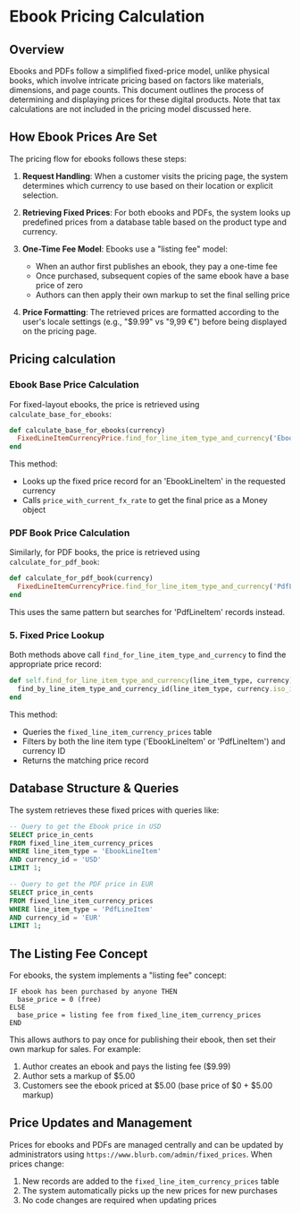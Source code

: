 # Ebook Pricing Calculation

## Overview

Ebooks and PDFs follow a simplified fixed-price model, unlike physical books, which involve intricate pricing based on factors like materials, dimensions, and page counts. This document outlines the process of determining and displaying prices for these digital products. Note that tax calculations are not included in the pricing model discussed here.

## How Ebook Prices Are Set

The pricing flow for ebooks follows these steps:

1. **Request Handling**: When a customer visits the pricing page, the system determines which currency to use based on their location or explicit selection.

2. **Retrieving Fixed Prices**: For both ebooks and PDFs, the system looks up predefined prices from a database table based on the product type and currency.

3. **One-Time Fee Model**: Ebooks use a "listing fee" model:
   - When an author first publishes an ebook, they pay a one-time fee
   - Once purchased, subsequent copies of the same ebook have a base price of zero
   - Authors can then apply their own markup to set the final selling price

4. **Price Formatting**: The retrieved prices are formatted according to the user's locale settings (e.g., "$9.99" vs "9,99 €") before being displayed on the pricing page.

## Pricing calculation

### Ebook Base Price Calculation

For fixed-layout ebooks, the price is retrieved using `calculate_base_for_ebooks`:

```ruby
def calculate_base_for_ebooks(currency)
  FixedLineItemCurrencyPrice.find_for_line_item_type_and_currency('EbookLineItem', currency).price_with_current_fx_rate
end
```

This method:
- Looks up the fixed price record for an 'EbookLineItem' in the requested currency
- Calls `price_with_current_fx_rate` to get the final price as a Money object

### PDF Book Price Calculation

Similarly, for PDF books, the price is retrieved using `calculate_for_pdf_book`:

```ruby
def calculate_for_pdf_book(currency)
  FixedLineItemCurrencyPrice.find_for_line_item_type_and_currency('PdfLineItem', currency).price_with_current_fx_rate
end
```

This uses the same pattern but searches for 'PdfLineItem' records instead.

### 5. Fixed Price Lookup

Both methods above call `find_for_line_item_type_and_currency` to find the appropriate price record:

```ruby
def self.find_for_line_item_type_and_currency(line_item_type, currency)
  find_by_line_item_type_and_currency_id(line_item_type, currency.iso_id)
end
```

This method:

- Queries the `fixed_line_item_currency_prices` table
- Filters by both the line item type ('EbookLineItem' or 'PdfLineItem') and currency ID
- Returns the matching price record

## Database Structure & Queries

The system retrieves these fixed prices with queries like:

```sql
-- Query to get the Ebook price in USD
SELECT price_in_cents
FROM fixed_line_item_currency_prices
WHERE line_item_type = 'EbookLineItem'
AND currency_id = 'USD'
LIMIT 1;

-- Query to get the PDF price in EUR
SELECT price_in_cents
FROM fixed_line_item_currency_prices
WHERE line_item_type = 'PdfLineItem'
AND currency_id = 'EUR'
LIMIT 1;
```

## The Listing Fee Concept

For ebooks, the system implements a "listing fee" concept:

```
IF ebook has been purchased by anyone THEN
  base_price = 0 (free)
ELSE
  base_price = listing fee from fixed_line_item_currency_prices
END
```

This allows authors to pay once for publishing their ebook, then set their own markup for sales. For example:

1. Author creates an ebook and pays the listing fee ($9.99)
2. Author sets a markup of $5.00
3. Customers see the ebook priced at $5.00 (base price of $0 + $5.00 markup)

## Price Updates and Management

Prices for ebooks and PDFs are managed centrally and can be updated by administrators using `https://www.blurb.com/admin/fixed_prices`. When prices change:

1. New records are added to the `fixed_line_item_currency_prices` table
2. The system automatically picks up the new prices for new purchases
3. No code changes are required when updating prices
